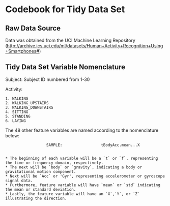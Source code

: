 Codebook for Tidy Data Set
==========================


## Raw Data Source

Data was obtained from the UCI Machine Learning Repository (http://archive.ics.uci.edu/ml/datasets/Human+Activity+Recognition+Using+Smartphones#)


## Tidy Data Set Variable Nomenclature

Subject: Subject ID numbered from 1-30

Activity: 
  
	1. WALKING
  	2. WALKING_UPSTAIRS
  	3. WALKING_DOWNSTAIRS
  	4. SITTING
  	5. STANDING
  	6. LAYING
  
The 48 other feature variables are named according to the nomenclature below:


                      SAMPLE:                 tBodyAcc.mean...X

  
	* The beginning of each variable will be a `t` or `f`, representing the time or frequency domain, respectively.
	* The next will be `body` or `gravity`, indicating a body or gravitational motion component.
	* Next will be `Acc` or 'Gyr', representing accelerometer or gyroscope signal data.
	* Furthermore, feature variable will have `mean` or `std` indicating the mean or standard deviation.
	* Lastly, the feature variable will have an `X`,`Y`, or `Z` illustrating the direction.
